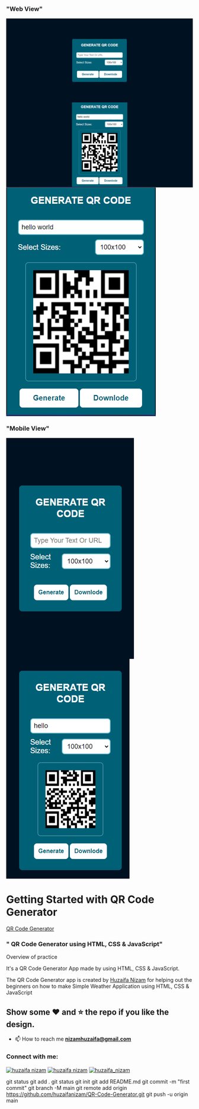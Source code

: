 ### "Web View"
<img src="./img/1.web.png" alt="GitHUB" align="center" >
<img src="./img/2.web.png" alt="GitHUB" align="center" >
<img src="./img/3.web.png" alt="GitHUB" align="center" >

### "Mobile View"
<img src="./img/responsive.png" alt="GitHUB" align="center" >
<img src="./img/responsive.2.png" alt="GitHUB" align="center" >


# Getting Started with QR Code Generator

<a href="https://huzaifanizam.github.io/QR-Code-Generator/">QR Code Generator</a>


### " QR Code Generator using HTML, CSS &amp; JavaScript"


Overview of practice

It's a  QR Code Generator App made by using HTML, CSS &amp; JavaScript.

The QR Code Generator app is created by [Huzaifa Nizam](https://www.linkedin.com/in/huzaifa-nizam-741631264) for helping out the beginners on how to make Simple Weather Application using HTML, CSS &amp; JavaScript

## Show some :heart: and :star: the repo if you like the design.

- 📫 How to reach me **nizamhuzaifa@gmail.com**


<h3 align="left">Connect with me:</h3>
<p align="left">
<a href="https://linkedin.com/in/huzaifa nizam" target="blank"><img align="center" src="https://raw.githubusercontent.com/rahuldkjain/github-profile-readme-generator/master/src/images/icons/Social/linked-in-alt.svg" alt="huzaifa nizam" height="30" width="40" /></a>
<a href="https://fb.com/huzaifa nizam" target="blank"><img align="center" src="https://raw.githubusercontent.com/rahuldkjain/github-profile-readme-generator/master/src/images/icons/Social/facebook.svg" alt="huzaifa nizam" height="30" width="40" /></a>
<a href="https://instagram.com/huzaifa_nizam" target="blank"><img align="center" src="https://raw.githubusercontent.com/rahuldkjain/github-profile-readme-generator/master/src/images/icons/Social/instagram.svg" alt="huzaifa_nizam" height="30" width="40" /></a>
</p>

git status
git add .
git status
git init
git add README.md
git commit -m "first commit"
git branch -M main
git remote add origin https://github.com/huzaifanizam/QR-Code-Generator.git
git push -u origin main